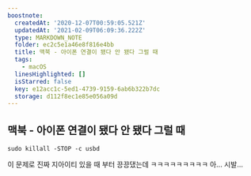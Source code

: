 ```yaml
---
boostnote:
  createdAt: '2020-12-07T00:59:05.521Z'
  updatedAt: '2021-02-09T06:09:36.222Z'
  type: MARKDOWN_NOTE
  folder: ec2c5e1a46e8f816e4bb
  title: 맥북 - 아이폰 연결이 됐다 안 됐다 그럴 때
  tags:
    - macOS
  linesHighlighted: []
  isStarred: false
  key: e12acc1c-5ed1-4739-9159-6ab6b322b7dc
  storage: d112f8ec1e85e056a09d
---
```


맥북 - 아이폰 연결이 됐다 안 됐다 그럴 때
---
`sudo killall -STOP -c usbd`

이 문제로 진짜 지아이티 있을 때 부터 끙끙댔는데 ㅋㅋㅋㅋㅋㅋㅋㅋㅋ 아... 시발...
